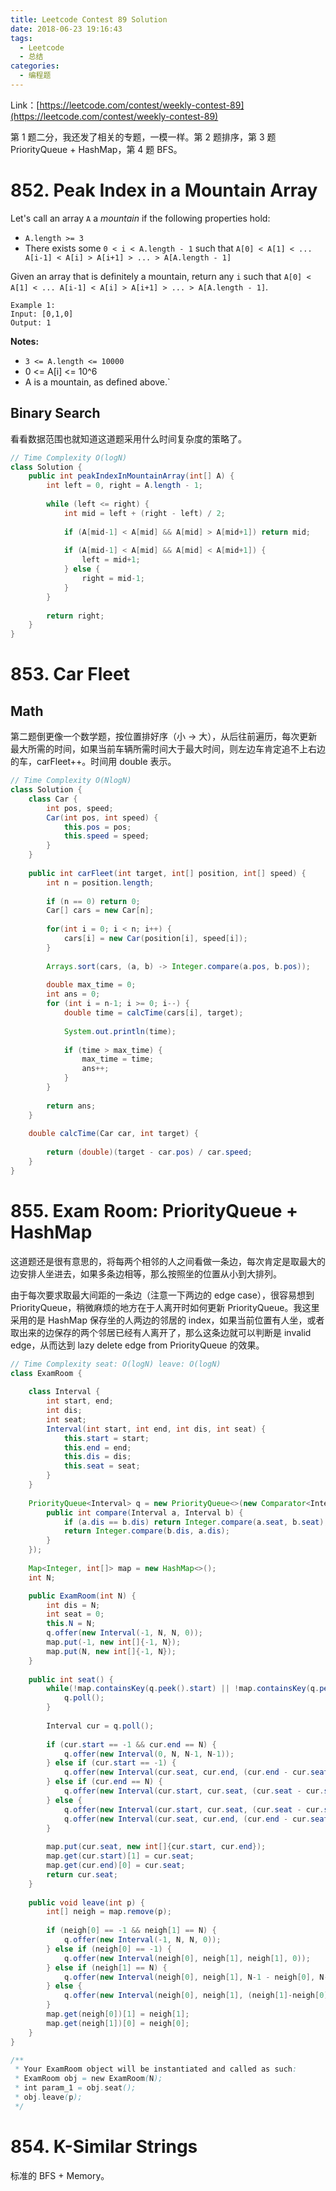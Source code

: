 ```yaml
---
title: Leetcode Contest 89 Solution
date: 2018-06-23 19:16:43
tags: 
  - Leetcode
  - 总结
categories: 
  - 编程题
---
```


Link：[https://leetcode.com/contest/weekly-contest-89](https://leetcode.com/contest/weekly-contest-89)

第 1 题二分，我还发了相关的专题，一模一样。第 2 题排序，第 3 题 PriorityQueue + HashMap，第 4 题 BFS。

<!-- more -->

# 852. Peak Index in a Mountain Array

Let's call an array `A` a *mountain* if the following properties hold:

- `A.length >= 3`
- There exists some `0 < i < A.length - 1` such that `A[0] < A[1] < ... A[i-1] < A[i] > A[i+1] > ... > A[A.length - 1]`

Given an array that is definitely a mountain, return any `i` such that `A[0] < A[1] < ... A[i-1] < A[i] > A[i+1] > ... > A[A.length - 1]`.

```
Example 1:
Input: [0,1,0]
Output: 1
```

**Notes:**

- `3 <= A.length <= 10000`
- 0 <= A[i] <= 10^6
- A is a mountain, as defined above.`

## Binary Search

看看数据范围也就知道这道题采用什么时间复杂度的策略了。

```java
// Time Complexity O(logN)
class Solution {
    public int peakIndexInMountainArray(int[] A) {
        int left = 0, right = A.length - 1;
        
        while (left <= right) {
            int mid = left + (right - left) / 2;
            
            if (A[mid-1] < A[mid] && A[mid] > A[mid+1]) return mid;
            
            if (A[mid-1] < A[mid] && A[mid] < A[mid+1]) {
                left = mid+1;
            } else {
                right = mid-1;
            }
        }
        
        return right;
    }
}
```

# 853. Car Fleet

## Math

第二题倒更像一个数学题，按位置排好序（小 -> 大），从后往前遍历，每次更新最大所需的时间，如果当前车辆所需时间大于最大时间，则左边车肯定追不上右边的车，carFleet++。时间用 double 表示。

```java
// Time Complexity O(NlogN)
class Solution {
    class Car {
        int pos, speed;
        Car(int pos, int speed) {
            this.pos = pos;
            this.speed = speed;
        }
    }
    
    public int carFleet(int target, int[] position, int[] speed) {
        int n = position.length;
        
        if (n == 0) return 0;
        Car[] cars = new Car[n];
        
        for(int i = 0; i < n; i++) {
            cars[i] = new Car(position[i], speed[i]);
        }
        
        Arrays.sort(cars, (a, b) -> Integer.compare(a.pos, b.pos));
        
        double max_time = 0;
        int ans = 0;
        for (int i = n-1; i >= 0; i--) {
            double time = calcTime(cars[i], target);
            
            System.out.println(time);
            
            if (time > max_time) {
                max_time = time;
                ans++;
            }
        }
        
        return ans;
    }
    
    double calcTime(Car car, int target) {
        
        return (double)(target - car.pos) / car.speed;
    }
}
```

# 855. Exam Room: PriorityQueue + HashMap

这道题还是很有意思的，将每两个相邻的人之间看做一条边，每次肯定是取最大的边安排人坐进去，如果多条边相等，那么按照坐的位置从小到大排列。

由于每次要求取最大间距的一条边（注意一下两边的 edge case），很容易想到 PriorityQueue，稍微麻烦的地方在于人离开时如何更新 PriorityQueue。我这里采用的是 HashMap 保存坐的人两边的邻居的 index，如果当前位置有人坐，或者取出来的边保存的两个邻居已经有人离开了，那么这条边就可以判断是 invalid edge，从而达到 lazy delete edge from PriorityQueue 的效果。

```java
// Time Complexity seat: O(logN) leave: O(logN)
class ExamRoom {
    
    class Interval {
        int start, end;
        int dis;
        int seat;
        Interval(int start, int end, int dis, int seat) {
            this.start = start;
            this.end = end;
            this.dis = dis;
            this.seat = seat;
        }
    }
    
    PriorityQueue<Interval> q = new PriorityQueue<>(new Comparator<Interval>(){
        public int compare(Interval a, Interval b) {
            if (a.dis == b.dis) return Integer.compare(a.seat, b.seat);
            return Integer.compare(b.dis, a.dis);
        }
    });
    
    Map<Integer, int[]> map = new HashMap<>();
    int N;

    public ExamRoom(int N) {
        int dis = N;
        int seat = 0;
        this.N = N;
        q.offer(new Interval(-1, N, N, 0));
        map.put(-1, new int[]{-1, N});
        map.put(N, new int[]{-1, N});
    }
    
    public int seat() {
        while(!map.containsKey(q.peek().start) || !map.containsKey(q.peek().end) || map.containsKey(q.peek().seat)) {
            q.poll();
        }
        
        Interval cur = q.poll();
        
        if (cur.start == -1 && cur.end == N) {
            q.offer(new Interval(0, N, N-1, N-1));
        } else if (cur.start == -1) {
            q.offer(new Interval(cur.seat, cur.end, (cur.end - cur.seat)/2, (cur.seat + cur.end)/2));
        } else if (cur.end == N) {
            q.offer(new Interval(cur.start, cur.seat, (cur.seat - cur.start)/2, (cur.seat + cur.start)/2));
        } else {
            q.offer(new Interval(cur.start, cur.seat, (cur.seat - cur.start)/2, (cur.seat + cur.start)/2));
            q.offer(new Interval(cur.seat, cur.end, (cur.end - cur.seat)/2, (cur.seat + cur.end)/2));
        }
        
        map.put(cur.seat, new int[]{cur.start, cur.end});
        map.get(cur.start)[1] = cur.seat;
        map.get(cur.end)[0] = cur.seat;
        return cur.seat;
    }
    
    public void leave(int p) {
        int[] neigh = map.remove(p);
        
        if (neigh[0] == -1 && neigh[1] == N) {
            q.offer(new Interval(-1, N, N, 0));
        } else if (neigh[0] == -1) {
            q.offer(new Interval(neigh[0], neigh[1], neigh[1], 0));
        } else if (neigh[1] == N) {
            q.offer(new Interval(neigh[0], neigh[1], N-1 - neigh[0], N-1));
        } else {
            q.offer(new Interval(neigh[0], neigh[1], (neigh[1]-neigh[0])/2, (neigh[0]+neigh[1])/2));
        }
        map.get(neigh[0])[1] = neigh[1];
        map.get(neigh[1])[0] = neigh[0];
    }
}

/**
 * Your ExamRoom object will be instantiated and called as such:
 * ExamRoom obj = new ExamRoom(N);
 * int param_1 = obj.seat();
 * obj.leave(p);
 */
```

# 854. K-Similar Strings

标准的 BFS + Memory。

